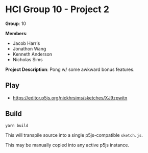 # HCI Group 10 - Project 2

__Group__: 10

__Members__:

- Jacob Harris
- Jonathon Wang
- Kenneth Anderson
- Nicholas Sims

__Project Description__: Pong w/ some awkward bonus features.

## Play

- <https://editor.p5js.org/nickhrsims/sketches/XJ9zpwitn>

## Build

```sh
yarn build
```

This will transpile source into a single p5js-compatible `sketch.js`.

This may be manually copied into any active p5js instance.
